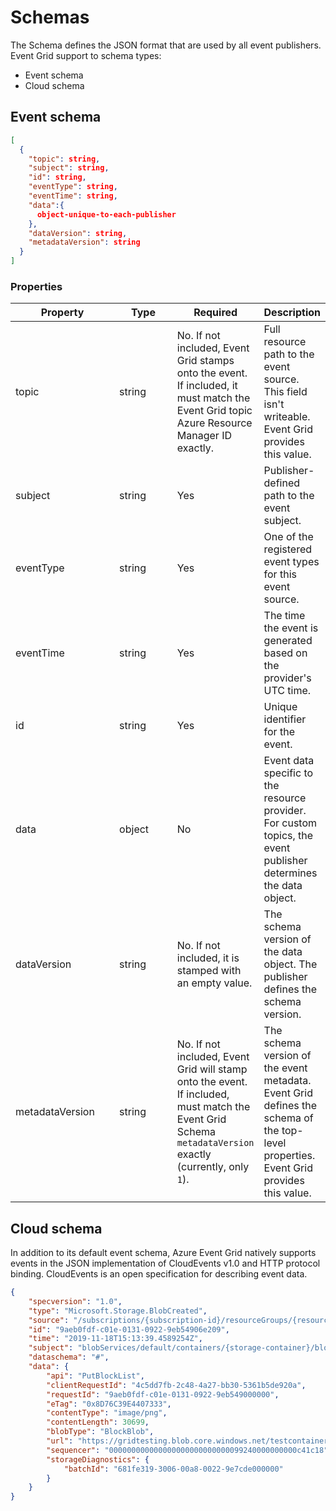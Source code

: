 # Schemas

The Schema defines the JSON format that are used by all event publishers. Event Grid support to schema types:

* Event schema
* Cloud schema

## Event schema

```json
[
  {
    "topic": string,
    "subject": string,
    "id": string,
    "eventType": string,
    "eventTime": string,
    "data":{
      object-unique-to-each-publisher
    },
    "dataVersion": string,
    "metadataVersion": string
  }
]
```

### Properties

<table><thead><tr><th width="177">Property</th><th width="111">Type</th><th>Required</th><th>Description</th></tr></thead><tbody><tr><td>topic</td><td>string</td><td>No. If not included, Event Grid stamps onto the event. If included, it must match the Event Grid topic Azure Resource Manager ID exactly.</td><td>Full resource path to the event source. This field isn't writeable. Event Grid provides this value.</td></tr><tr><td>subject</td><td>string</td><td>Yes</td><td>Publisher-defined path to the event subject.</td></tr><tr><td>eventType</td><td>string</td><td>Yes</td><td>One of the registered event types for this event source.</td></tr><tr><td>eventTime</td><td>string</td><td>Yes</td><td>The time the event is generated based on the provider's UTC time.</td></tr><tr><td>id</td><td>string</td><td>Yes</td><td>Unique identifier for the event.</td></tr><tr><td>data</td><td>object</td><td>No</td><td>Event data specific to the resource provider. For custom topics, the event publisher determines the data object.</td></tr><tr><td>dataVersion</td><td>string</td><td>No. If not included, it is stamped with an empty value.</td><td>The schema version of the data object. The publisher defines the schema version.</td></tr><tr><td>metadataVersion</td><td>string</td><td>No. If not included, Event Grid will stamp onto the event. If included, must match the Event Grid Schema <code>metadataVersion</code> exactly (currently, only <code>1</code>).</td><td>The schema version of the event metadata. Event Grid defines the schema of the top-level properties. Event Grid provides this value.</td></tr></tbody></table>

## Cloud schema

In addition to its default event schema, Azure Event Grid natively supports events in the JSON implementation of CloudEvents v1.0 and HTTP protocol binding. CloudEvents is an open specification for describing event data.

```json
{
    "specversion": "1.0",
    "type": "Microsoft.Storage.BlobCreated",  
    "source": "/subscriptions/{subscription-id}/resourceGroups/{resource-group}/providers/Microsoft.Storage/storageAccounts/{storage-account}",
    "id": "9aeb0fdf-c01e-0131-0922-9eb54906e209",
    "time": "2019-11-18T15:13:39.4589254Z",
    "subject": "blobServices/default/containers/{storage-container}/blobs/{new-file}",
    "dataschema": "#",
    "data": {
        "api": "PutBlockList",
        "clientRequestId": "4c5dd7fb-2c48-4a27-bb30-5361b5de920a",
        "requestId": "9aeb0fdf-c01e-0131-0922-9eb549000000",
        "eTag": "0x8D76C39E4407333",
        "contentType": "image/png",
        "contentLength": 30699,
        "blobType": "BlockBlob",
        "url": "https://gridtesting.blob.core.windows.net/testcontainer/{new-file}",
        "sequencer": "000000000000000000000000000099240000000000c41c18",
        "storageDiagnostics": {
            "batchId": "681fe319-3006-00a8-0022-9e7cde000000"
        }
    }
}
```
